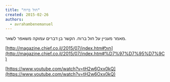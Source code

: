 ```yaml
---
title: "חול ברוח"
created: 2015-02-26
authors: 
  - avrahambenemanuel
---
```


מאמר מעניין על חול ברוח. הקשר בן דברים עמוקה משאפר לשאר.

[http://magazine.chief.co.il/2015/07/index.htm#חול](http://magazine.chief.co.il/2015/07/index.htm#%D7%97%D7%95%D7%9C)

[https://www.youtube.com/watch?v=tH2w6Oxx0kQ](https://www.youtube.com/watch?v=tH2w6Oxx0kQ)
